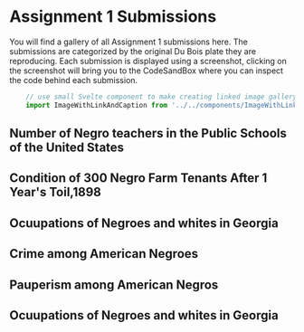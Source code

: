 # Assignment 1 Submissions
You will find a gallery of all Assignment 1 submissions here. The submissions are categorized by the original Du Bois plate they are reproducing. Each submission is displayed using a screenshot, clicking on the screenshot will bring you to the CodeSandBox where you can inspect the code behind each submission.

```js exec
    // use small Svelte component to make creating linked image gallery a bit easier
    import ImageWithLinkAndCaption from '../../components/ImageWithLinkAndCaption.svelte'
```
## Number of Negro teachers in the Public Schools of the United States
<div class="grid grid-cols-4 gap-2">
    <ImageWithLinkAndCaption imageURL="https://cdn.loc.gov/service/pnp/ppmsca/33800/33873r.jpg" linkURL="https://www.loc.gov/pictures/collection/anedub/item/2013650430/" caption="Original" />
    <ImageWithLinkAndCaption imageURL="https://user-images.githubusercontent.com/60643360/74664814-6c99e700-51d9-11ea-8278-7ab3af579cc7.png" linkURL="https://codesandbox.io/s/assignment-1-by-zeng-xinyu-kk0j2" caption="Repro by Gabriellezeng" />
</div>

## Condition of 300 Negro Farm Tenants After 1 Year's Toil,1898
<div class="grid grid-cols-4 gap-2">
    <ImageWithLinkAndCaption imageURL="https://cdn.loc.gov/service/pnp/ppmsca/33800/33873r.jpg" linkURL="https://www.loc.gov/pictures/collection/anedub/item/2013650430/" caption="Original" />
    <ImageWithLinkAndCaption imageURL="https://user-images.githubusercontent.com/55266447/74603583-f66d8580-50ef-11ea-93ca-0e2897d7d4ed.png" linkURL="https://codesandbox.io/s/redrawingduboisconditionsofnegrofarworkers1898-67xfs?fontsize=14&hidenavigation=1&theme=dark" caption="Repro by hayley-starr" />
</div>

## Ocuupations of Negroes and whites in Georgia
<div class="grid grid-cols-4 gap-2">
    <ImageWithLinkAndCaption imageURL="https://cdn.loc.gov/service/pnp/ppmsca/33800/33873r.jpg" linkURL="https://www.loc.gov/pictures/collection/anedub/item/2013650430/" caption="Original" />
    <ImageWithLinkAndCaption imageURL="https://user-images.githubusercontent.com/37584702/74583661-35261180-5004-11ea-877b-3932a66da775.png" linkURL="https://codesandbox.io/s/week1-stage-1-n0b70" caption="Repro by teoyangrui " />
</div>

## Crime among American Negroes
<div class="grid grid-cols-4 gap-2">
    <ImageWithLinkAndCaption imageURL="https://cdn.loc.gov/service/pnp/ppmsca/33800/33873r.jpg" linkURL="https://www.loc.gov/pictures/collection/anedub/item/2013650430/" caption="Original" />
    <ImageWithLinkAndCaption imageURL="https://user-images.githubusercontent.com/22673334/74437654-72bf5900-4ea3-11ea-9985-cb6739a3dd82.png" linkURL="https://codesandbox.io/s/idv-boilerplate-44x6z" caption="Repro by hadi91" />
</div>

## Pauperism among American Negros
<div class="grid grid-cols-4 gap-2">
    <ImageWithLinkAndCaption imageURL="https://cdn.loc.gov/service/pnp/ppmsca/33800/33873r.jpg" linkURL="https://www.loc.gov/pictures/collection/anedub/item/2013650430/" caption="Original" />
    <ImageWithLinkAndCaption imageURL="https://user-images.githubusercontent.com/60475742/74409558-f19b9e00-4e71-11ea-8bc3-eef64bcdd9f7.PNG" linkURL="https://codesandbox.io/s/idv-blk1assignment-angiewong-m7g7u" caption="Repro by angiewny " />
</div>

## Ocuupations of Negroes and whites in Georgia
<div class="grid grid-cols-4 gap-2">
    <ImageWithLinkAndCaption imageURL="https://cdn.loc.gov/service/pnp/ppmsca/33800/33873r.jpg" linkURL="https://www.loc.gov/pictures/collection/anedub/item/2013650430/" caption="Original" />
    <ImageWithLinkAndCaption imageURL="https://user-images.githubusercontent.com/46587513/74661737-80424f00-51d3-11ea-9133-a0f36c723b52.PNG" linkURL="https://codesandbox.io/embed/idv-boilerplate-hgkpq?fontsize=14&hidenavigation=1&theme=dark" caption="Repro by siddharthl93" />
</div>